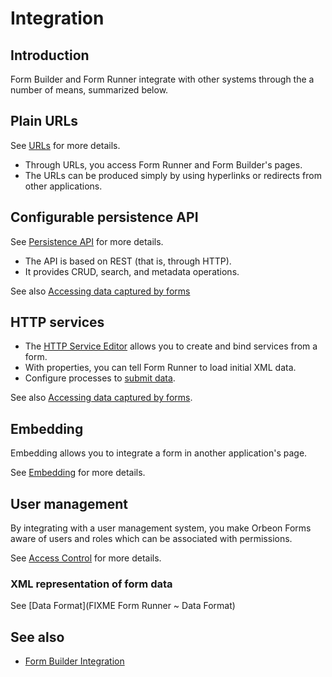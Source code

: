 # Integration

<!-- toc -->

## Introduction

Form Builder and Form Runner integrate with other systems through the a number of means, summarized below.

## Plain URLs

See [URLs](../link-embed/linking.md) for more details.

- Through URLs, you access Form Runner and Form Builder's pages.
- The URLs can be produced simply by using hyperlinks or redirects from other applications.

## Configurable persistence API

See [Persistence API](../api/persistence/README.md) for more details.

- The API is based on REST (that is, through HTTP).
- It provides CRUD, search, and metadata operations.

See also [Accessing data captured by forms](accessing-data.md)

## HTTP services

- The [HTTP Service Editor](../../form-builder/http-services.md) allows you to create and bind services from a form.
- With properties, you can tell Form Runner to load initial XML data.
- Configure processes to [submit data](../advanced/buttons-and-processes/actions-form-runner.md#send).

See also [Accessing data captured by forms](accessing-data.md).

## Embedding

Embedding allows you to integrate a form in another application's page.

See [Embedding](../link-embed/README.md) for more details.

## User management

By integrating with a user management system, you make Orbeon Forms aware of users and roles which can be associated with permissions.

See [Access Control](../access-control/README.md) for more details.

### XML representation of form data

See [Data Format](FIXME Form Runner ~ Data Format)

## See also

- [Form Builder Integration](../../form-builder/integration.md)
